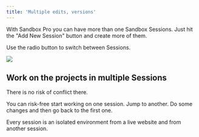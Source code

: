 ```yaml
---
title: 'Multiple edits, versions'
---
```


With Sandbox Pro you can have more than one Sandbox Sessions. Just hit the "Add New Session" button and create more of them.

Use the radio button to switch between Sessions.

![](/wp-content/uploads/2021/10/Screenshot-2021-07-01-at-12.53.09-1024x799.png)

## Work on the projects in multiple Sessions

There is no risk of conflict there.

You can risk-free start working on one session. Jump to another. Do some changes and then go back to the first one.

Every session is an isolated environment from a live website and from another session.
